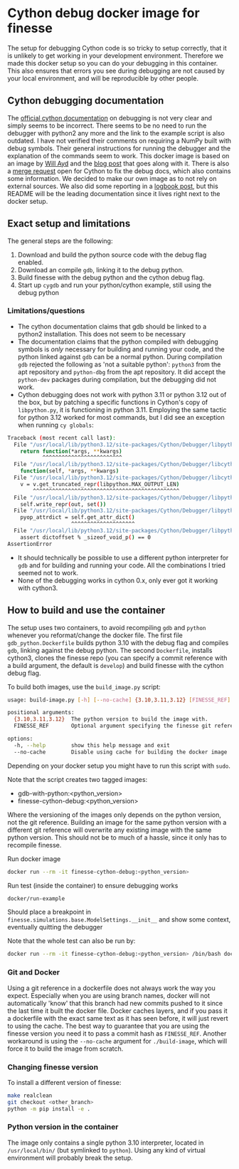 # Cython debug docker image for finesse

The setup for debugging Cython code is so tricky to setup correctly, that it is unlikely to get working in your development environment. Therefore we made this docker setup so you can do your debugging in this container. This also ensures that errors you see during debugging are not caused by your local environment, and will be reproducible by other people.

## Cython debugging documentation

The [official cython documentation](https://cython.readthedocs.io/en/latest/src/userguide/debugging.html) on debugging is not very clear and simply seems to be incorrect. There seems to be no need to run the debugger with python2 any more and the link to the example script is also outdated. I have not verified their comments on requiring a NumPy built with debug symbols. Their general instructions for running the debugger and the explanation of the commands seem to work. This docker image is based on an image by [Will Ayd](https://hub.docker.com/r/willayd/cython-debug#!) and the [blog post](https://willayd.com/fundamental-python-debugging-part-3-cython-extensions.html) that goes along with it. There is also a [merge request](https://github.com/cython/cython/pull/5186) open for Cython to fix the debug docs, which also contains some information. We decided to make our own image as to not rely on external sources. We also did some reporting in a [logbook post](https://logbooks.ifosim.org/finesse/2023/08/31/how-to-set-up-the-cython-debugger/), but this README will be the leading documentation since it lives right next to the docker setup.

## Exact setup and limitations

The general steps are the following:

1. Download and build the python source code with the debug flag enabled.
2. Download an compile `gdb`, linking it to the debug python.
3. Build finesse with the debug python and the cython debug flag.
4. Start up `cygdb` and run your python/cython example, still using the debug python

### Limitations/questions

- The cython documentation claims that gdb should be linked to a python2 installation. This does not seem to be necessary
- The documentation claims that the python compiled with debugging symbols is _only_ necessary for building and running your code, and the python linked against `gdb` can be a normal python. During compilation `gdb` rejected the following as 'not a suitable python': `python3` from the apt repository and `python-dbg` from the apt repository. It did accept the `python-dev` packages during compilation, but the debugging did not work.
- Cython debugging does not work with python 3.11 or python 3.12 out of the box, but by patching a specific functions in Cython's copy of `libpython.py`, it is functioning in python 3.11. Employing the same tactic for python 3.12 worked for most commands, but I did see an exception when running `cy globals`:

```bash
Traceback (most recent call last):
  File "/usr/local/lib/python3.12/site-packages/Cython/Debugger/libpython.py", line 2045, in wrapper
    return function(*args, **kwargs)
           ^^^^^^^^^^^^^^^^^^^^^^^^^
  File "/usr/local/lib/python3.12/site-packages/Cython/Debugger/libcython.py", line 108, in wrapper
    function(self, *args, **kwargs)
  File "/usr/local/lib/python3.12/site-packages/Cython/Debugger/libcython.py", line 1212, in invoke
    v = v.get_truncated_repr(libpython.MAX_OUTPUT_LEN)
        ^^^^^^^^^^^^^^^^^^^^^^^^^^^^^^^^^^^^^^^^^^^^^^
  File "/usr/local/lib/python3.12/site-packages/Cython/Debugger/libpython.py", line 260, in get_truncated_repr
    self.write_repr(out, set())
  File "/usr/local/lib/python3.12/site-packages/Cython/Debugger/libpython.py", line 564, in write_repr
    pyop_attrdict = self.get_attr_dict()
                    ^^^^^^^^^^^^^^^^^^^^
  File "/usr/local/lib/python3.12/site-packages/Cython/Debugger/libpython.py", line 522, in get_attr_dict
    assert dictoffset % _sizeof_void_p() == 0
AssertionError
```

- It should technically be possible to use a different python interpreter for `gdb` and for building and running your code. All the combinations I tried seemed not to work.
- None of the debugging works in cython 0.x, only ever got it working with cython3.

## How to build and use the container

The setup uses two containers, to avoid recompiling `gdb` and `python` whenever you reformat/change the docker file. The first file `gdb_python.Dockerfile` builds python 3.10 with the debug flag and compiles `gdb`, linking against the debug python. The second `Dockerfile`, installs cython3, clones the finesse repo (you can specify a commit reference with a build argument, the default is `develop`) and build finesse with the cython debug flag.

To build both images, use the `build_image.py` script:

```bash
usage: build-image.py [-h] [--no-cache] {3.10,3.11,3.12} [FINESSE_REF]

positional arguments:
  {3.10,3.11,3.12}  The python version to build the image with.
  FINESSE_REF       Optional argument specifying the finesse git reference. Defaults to 'develop'

options:
  -h, --help        show this help message and exit
  --no-cache        Disable using cache for building the docker image
```

Depending on your docker setup you might have to run this script with `sudo`.

Note that the script creates two tagged images:

- gdb-with-python:<python_version>
- finesse-cython-debug:<python_version>

Where the versioning of the images only depends on the python version, not the git reference. Building an image for the same python version with a different git reference will overwrite any existing image with the same python version. This should not be to much of a hassle, since it only has to recompile finesse.

Run docker image

```bash
docker run --rm -it finesse-cython-debug:<python_version>
```

Run test (inside the container) to ensure debugging works

```bash
docker/run-example
```

Should place a breakpoint in `finesse.simulations.base.ModelSettings.__init__` and show some context, eventually quitting the debugger

Note that the whole test can also be run by:

```bash
docker run --rm -it finesse-cython-debug:<python_version> /bin/bash docker/run-example
```

### Git and Docker

Using a git reference in a dockerfile does not always work the way you expect. Especially when you are using branch names, docker will not automatically 'know' that this branch had new commits pushed to it since the last time it built the docker file. Docker caches layers, and if you pass it a dockerfile with the exact same text as it has seen before, it will just revert to using the cache. The best way to guarantee that you are using the finesse version you need it to pass a commit hash as `FINESSE_REF`. Another workaround is using the `--no-cache` argument for `./build-image`, which will force it to build the image from scratch.

### Changing finesse version

To install a different version of finesse:

```bash
make realclean
git checkout <other_branch>
python -m pip install -e .
```

### Python version in the container

The image only contains a single python 3.10 interpreter, located in `/usr/local/bin/` (but symlinked to `python`). Using any kind of virtual environment will probably break the setup.
